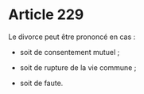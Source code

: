 # Article 229

Le divorce peut être prononcé en cas :

- soit de consentement mutuel ;

- soit de rupture de la vie commune ;

- soit de faute.
